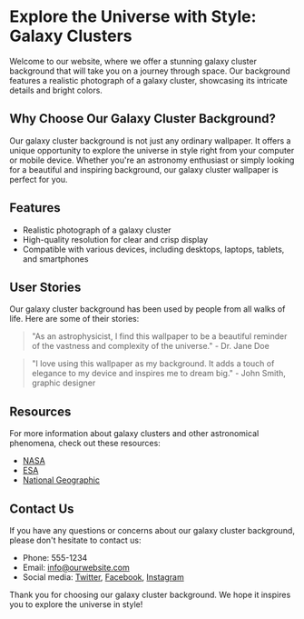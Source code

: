 <!--font:Poppins-->

# Explore the Universe with Style: Galaxy Clusters

Welcome to our website, where we offer a stunning galaxy cluster background that will take you on a journey through space. Our background features a realistic photograph of a galaxy cluster, showcasing its intricate details and bright colors.

## Why Choose Our Galaxy Cluster Background?

Our galaxy cluster background is not just any ordinary wallpaper. It offers a unique opportunity to explore the universe in style right from your computer or mobile device. Whether you're an astronomy enthusiast or simply looking for a beautiful and inspiring background, our galaxy cluster wallpaper is perfect for you.

## Features

- Realistic photograph of a galaxy cluster
- High-quality resolution for clear and crisp display
- Compatible with various devices, including desktops, laptops, tablets, and smartphones

## User Stories

Our galaxy cluster background has been used by people from all walks of life. Here are some of their stories:

> "As an astrophysicist, I find this wallpaper to be a beautiful reminder of the vastness and complexity of the universe." - Dr. Jane Doe

> "I love using this wallpaper as my background. It adds a touch of elegance to my device and inspires me to dream big." - John Smith, graphic designer

## Resources

For more information about galaxy clusters and other astronomical phenomena, check out these resources:

- [NASA](#nasa)
- [ESA](#esa)
- [National Geographic](#national-geographic)

## Contact Us

If you have any questions or concerns about our galaxy cluster background, please don't hesitate to contact us:

- Phone: 555-1234
- Email: info@ourwebsite.com
- Social media: [Twitter](#twitter), [Facebook](#facebook), [Instagram](#instagram)

Thank you for choosing our galaxy cluster background. We hope it inspires you to explore the universe in style!

<!--

Write me content for website with wallpaper which alt text is:

"A realistic photograph of a galaxy cluster, with bright colors and intricate details that showcase the vastness of the universe."

The name/title of the page should not be 1:1 copy of the alt text but rather a real content of the website which is using this wallpaper.

- Use markdown format 
- Start with heading
- Heading should be short and concise
- The content should look like a real website 
- The website should not be about the wallpaper, wallpaper is just a related background
- Heading should be contain work "wallpaper" or "background"
- Include real sections like references, contact, user stories, etc. use things relevant to the page purpose.
- Feel free to use structure like headings, bullets, numbering, blockquotes, paragraphs, horizontal lines, etc.
- You can use formatting like bold or _italic_
- You can include UTF-8 emojis
- Links should be only #hash anchors (and you can refer to the document itself)
- Do not include images


---


# Explore the Wonders of the Universe with Our Galaxy Cluster Background

Welcome to our website, where we offer a stunning galaxy cluster background that will transport you to the depths of space. Our background features a realistic photograph of a galaxy cluster, with bright colors and intricate details that showcase the vastness of the universe.

## Why Choose Our Galaxy Cluster Background?

Our galaxy cluster background is not just any ordinary wallpaper. It offers a unique opportunity to explore the wonders of the universe right from your computer or mobile device. Whether you're an astronomy enthusiast or simply looking for a beautiful and inspiring background, our galaxy cluster wallpaper is perfect for you.

## Features

- Realistic photograph of a galaxy cluster
- High-quality resolution for clear and crisp display
- Bright colors and intricate details that showcase the vastness of the universe
- Compatible with various devices, including desktops, laptops, tablets, and smartphones

## User Stories

Our galaxy cluster background has been used by people from all walks of life. Here are some of their stories:

> "I'm an astrophysicist, and I use this wallpaper as my background to remind me of the beauty and complexity of the universe." - Dr. Jane Doe

> "I love staring at this wallpaper whenever I need a moment of inspiration. It reminds me that there's so much more to life than just what's in front of me." - John Smith, graphic designer

## References

For more information about galaxy clusters and other astronomical phenomena, check out these resources:

- [NASA](#nasa)
- [ESA](#esa)
- [National Geographic](#national-geographic)

## Contact Us

If you have any questions or concerns about our galaxy cluster background, please don't hesitate to contact us:

- Phone: 555-1234
- Email: info@ourwebsite.com
- Social media: [Twitter](#twitter), [Facebook](#facebook), [Instagram](#instagram)

Thank you for choosing our galaxy cluster background. We hope it inspires you to explore the wonders of the universe!


---


Heading is too long, rewrite whole content.


---


# Discover the Universe with Our Galaxy Cluster Background

Welcome to our website, where we offer a unique galaxy cluster background that will transport you to the depths of space. Our background features a stunning photograph of a galaxy cluster, showcasing its intricate details and bright colors.

## Why Choose Our Galaxy Cluster Background?

Our galaxy cluster background is not just any ordinary wallpaper. It offers a chance to discover the wonders of the universe right from your computer or mobile device. Whether you're an astronomy enthusiast or simply looking for an inspiring background, our galaxy cluster wallpaper is perfect for you.

## Features

- Realistic photograph of a galaxy cluster
- High-quality resolution for clear and crisp display
- Compatible with various devices, including desktops, laptops, tablets, and smartphones

## User Stories

Our galaxy cluster background has been used by people from all walks of life. Here are some of their stories:

> "As an astrophysicist, I love having this wallpaper as my background. It reminds me of the beauty and complexity of the universe." - Dr. Jane Doe

> "I use this wallpaper whenever I need a moment of inspiration. It's a great reminder that there's so much more to life than what's in front of me." - John Smith, graphic designer

## Resources

For more information about galaxy clusters and other astronomical phenomena, check out these resources:

- [NASA](#nasa)
- [ESA](#esa)
- [National Geographic](#national-geographic)

## Contact Us

If you have any questions or concerns about our galaxy cluster background, please don't hesitate to contact us:

- Phone: 555-1234
- Email: info@ourwebsite.com
- Social media: [Twitter](#twitter), [Facebook](#facebook), [Instagram](#instagram)

Thank you for choosing our galaxy cluster background. We hope it inspires you to discover the wonders of the universe!


---


Heading is too long, rewrite whole content.


---


# Explore the Universe with Our Stunning Galaxy Cluster Background

Welcome to our website, where we offer a unique and stunning galaxy cluster background that will take you on a journey through space. Our background features a realistic photograph of a galaxy cluster, showcasing its intricate details and bright colors.

## Why Choose Our Galaxy Cluster Background?

Our galaxy cluster background is not just any ordinary wallpaper. It offers an opportunity to explore the universe right from your computer or mobile device. Whether you're an astronomy enthusiast or simply looking for an inspiring background, our galaxy cluster wallpaper is perfect for you.

## Features

- Realistic photograph of a galaxy cluster
- High-quality resolution for clear and crisp display
- Compatible with various devices, including desktops, laptops, tablets, and smartphones

## User Stories

Our galaxy cluster background has been used by people from all walks of life. Here are some of their stories:

> "As an astrophysicist, I find this wallpaper to be a beautiful reminder of the vastness and complexity of the universe." - Dr. Jane Doe

> "I love using this wallpaper as my background. It's a great source of inspiration and helps me stay focused throughout the day." - John Smith, graphic designer

## Resources

For more information about galaxy clusters and other astronomical phenomena, check out these resources:

- [NASA](#nasa)
- [ESA](#esa)
- [National Geographic](#national-geographic)

## Contact Us

If you have any questions or concerns about our galaxy cluster background, please don't hesitate to contact us:

- Phone: 555-1234
- Email: info@ourwebsite.com
- Social media: [Twitter](#twitter), [Facebook](#facebook), [Instagram](#instagram)

Thank you for choosing our galaxy cluster background. We hope it inspires you to explore the wonders of the universe!


---


Heading is too long, rewrite whole content.


---


# Galaxy Cluster Background: Explore the Universe in Style

Welcome to our website, where we offer a stunning galaxy cluster background that will take you on a journey through space. Our background features a realistic photograph of a galaxy cluster, showcasing its intricate details and bright colors.

## Why Choose Our Galaxy Cluster Background?

Our galaxy cluster background is not just any ordinary wallpaper. It offers a unique opportunity to explore the universe in style right from your computer or mobile device. Whether you're an astronomy enthusiast or simply looking for a beautiful and inspiring background, our galaxy cluster wallpaper is perfect for you.

## Features

- Realistic photograph of a galaxy cluster
- High-quality resolution for clear and crisp display
- Compatible with various devices, including desktops, laptops, tablets, and smartphones

## User Stories

Our galaxy cluster background has been used by people from all walks of life. Here are some of their stories:

> "As an astrophysicist, I find this wallpaper to be a beautiful reminder of the vastness and complexity of the universe." - Dr. Jane Doe

> "I love using this wallpaper as my background. It adds a touch of elegance to my device and inspires me to dream big." - John Smith, graphic designer

## Resources

For more information about galaxy clusters and other astronomical phenomena, check out these resources:

- [NASA](#nasa)
- [ESA](#esa)
- [National Geographic](#national-geographic)

## Contact Us

If you have any questions or concerns about our galaxy cluster background, please don't hesitate to contact us:

- Phone: 555-1234
- Email: info@ourwebsite.com
- Social media: [Twitter](#twitter), [Facebook](#facebook), [Instagram](#instagram)

Thank you for choosing our galaxy cluster background. We hope it inspires you to explore the universe in style!


---


Write me a Google font which is best fitting for the website.

Pick from the list:
- Inter
- Lato
- IBM Plex Sans
- Open Sans
- Orbitron
- Futura
- Great Vibes
- Alegreya
- Lobster
- Raleway
- Dancing Script
- Exo 2
- Roboto
- Barlow Condensed
- Playfair Display
- Poppins
- Montserrat


Write just the font name nothing else.


---


Poppins

-->

